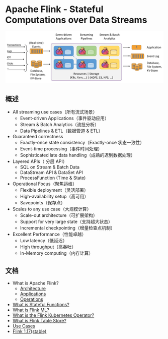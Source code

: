 # Apache Flink - Stateful Computations over Data Streams

![](./images/flink-home-graphic.png)

## 概述

* All streaming use cases（所有流式场景）
    * Event-driven Applications（事件驱动应用）
    * Stream & Batch Analytics（流批分析）
    * Data Pipelines & ETL（数据管道 & ETL）
* Guaranteed correctness
    * Exactly-once state consistency（Exactly-once 状态一致性）
    * Event-time processing（事件时间处理）
    * Sophisticated late data handling（成熟的迟到数据处理）
* Layered APIs（ 分层 API）
    * SQL on Stream & Batch Data
    * DataStream API & DataSet API
    * ProcessFunction (Time & State)
* Operational Focus（聚焦运维）
    * Flexible deployment（灵活部署）
    * High-availability setup（高可用）
    * Savepoints（保存点）
* Scales to any use case（大规模计算）
    * Scale-out architecture（可扩展架构）
    * Support for very large state（支持超大状态）
    * Incremental checkpointing（增量检查点机制）
* Excellent Performance（性能卓越）
    * Low latency（低延迟）
    * High throughput（高吞吐）
    * In-Memory computing（内存计算）

## 文档

* What is Apache Flink?
    * [Architecture](what-is-apache-flink/architecture.md)
    * [Applications](what-is-apache-flink/applications.md)
    * [Operations](what-is-apache-flink/operations.md)
* [What is Stateful Functions?](what-is-stateful-functions.md)
* [What is Flink ML?](what-is-flink-ml.md)
* [What is the Flink Kubernetes Operator?](what-is-the-flink-kubernetes-operator.md)
* [What is Flink Table Store?](what-is-flink-table-store.md)
* [Use Cases](use-cases.md)
* [Flink 1.17(stable)](../v1.17/document.md)


